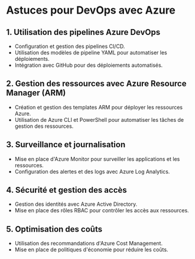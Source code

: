 # Astuces pour DevOps avec Azure

## 1. Utilisation des pipelines Azure DevOps
- Configuration et gestion des pipelines CI/CD.
- Utilisation des modèles de pipeline YAML pour automatiser les déploiements.
- Intégration avec GitHub pour des déploiements automatisés.

## 2. Gestion des ressources avec Azure Resource Manager (ARM)
- Création et gestion des templates ARM pour déployer les ressources Azure.
- Utilisation de Azure CLI et PowerShell pour automatiser les tâches de gestion des ressources.

## 3. Surveillance et journalisation
- Mise en place d'Azure Monitor pour surveiller les applications et les ressources.
- Configuration des alertes et des logs avec Azure Log Analytics.

## 4. Sécurité et gestion des accès
- Gestion des identités avec Azure Active Directory.
- Mise en place des rôles RBAC pour contrôler les accès aux ressources.

## 5. Optimisation des coûts
- Utilisation des recommandations d'Azure Cost Management.
- Mise en place de politiques d'économie pour réduire les coûts.

